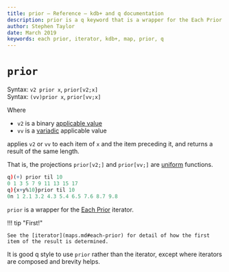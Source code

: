 ```yaml
---
title: prior – Reference – kdb+ and q documentation
description: prior is a q keyword that is a wrapper for the Each Prior iterator.
author: Stephen Taylor
date: March 2019
keywords: each prior, iterator, kdb+, map, prior, q
---
```

# `prior`




Syntax: `v2 prior x`, `prior[v2;x]`  
Syntax: `(vv)prior x`, `prior[vv;x]`

Where 

-   `v2` is a binary [applicable value](../basics/glossary.md#applicable-value)
-   `vv` is a [variadic](../basics/variadic.md) applicable value 

applies `v2` or `vv` to each item of `x` and the item preceding it, and returns a result of the same length.

That is, the projections  `prior[v2;]` and `prior[vv;]` are [uniform](../basics/glossary.md#uniform-function) functions.

```q
q)(+) prior til 10
0 1 3 5 7 9 11 13 15 17
q){x+y%10}prior til 10
0n 1 2.1 3.2 4.3 5.4 6.5 7.6 8.7 9.8
```

`prior` is a wrapper for the [Each Prior](maps.md#each-prior) iterator. 

!!! tip "First!"

    See the [iterator](maps.md#each-prior) for detail of how the first item of the result is determined. 

It is good q style to use `prior` rather than the iterator, except where iterators are composed and brevity helps.
